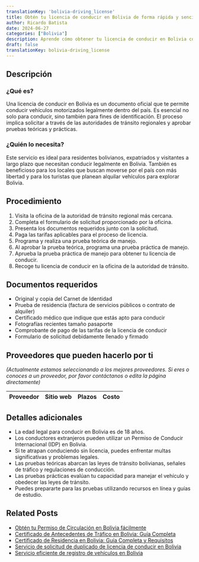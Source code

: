 ```yaml
---
translationKey: 'bolivia-driving_license'
title: Obtén tu licencia de conducir en Bolivia de forma rápida y sencilla
author: Ricardo Batista
date: 2024-06-27
categories: ["Bolivia"]
description: Aprende cómo obtener tu licencia de conducir en Bolivia con nuestra guía detallada. Proceso paso a paso y documentos requeridos explicados.
draft: false
translationKey: bolivia-driving_license
---
```


## Descripción
### ¿Qué es?
Una licencia de conducir en Bolivia es un documento oficial que te permite conducir vehículos motorizados legalmente dentro del país. Es esencial no solo para conducir, sino también para fines de identificación. El proceso implica solicitar a través de las autoridades de tránsito regionales y aprobar pruebas teóricas y prácticas.

### ¿Quién lo necesita?
Este servicio es ideal para residentes bolivianos, expatriados y visitantes a largo plazo que necesitan conducir legalmente en Bolivia. También es beneficioso para los locales que buscan moverse por el país con más libertad y para los turistas que planean alquilar vehículos para explorar Bolivia.

## Procedimiento

1. Visita la oficina de la autoridad de tránsito regional más cercana.
2. Completa el formulario de solicitud proporcionado por la oficina.
3. Presenta los documentos requeridos junto con la solicitud.
4. Paga las tarifas aplicables para el proceso de licencia.
5. Programa y realiza una prueba teórica de manejo.
6. Al aprobar la prueba teórica, programa una prueba práctica de manejo.
7. Aprueba la prueba práctica de manejo para obtener tu licencia de conducir.
8. Recoge tu licencia de conducir en la oficina de la autoridad de tránsito.

## Documentos requeridos

- Original y copia del Carnet de Identidad
- Prueba de residencia (factura de servicios públicos o contrato de alquiler)
- Certificado médico que indique que estás apto para conducir
- Fotografías recientes tamaño pasaporte
- Comprobante de pago de las tarifas de la licencia de conducir
- Formulario de solicitud debidamente llenado y firmado

## Proveedores que pueden hacerlo por ti
_(Actualmente estamos seleccionando a los mejores proveedores. Si eres o conoces a un proveedor, por favor contáctanos o edita la página directamente)_

| Proveedor      |    Sitio web   |    Plazos    |    Costo   |
| :-------------: | :-------------: | :-------------: | :-------------: |

## Detalles adicionales

- La edad legal para conducir en Bolivia es de 18 años.
- Los conductores extranjeros pueden utilizar un Permiso de Conducir Internacional (IDP) en Bolivia.
- Si te atrapan conduciendo sin licencia, puedes enfrentar multas significativas y problemas legales.
- Las pruebas teóricas abarcan las leyes de tránsito bolivianas, señales de tráfico y regulaciones de conducción.
- Las pruebas prácticas evalúan tu capacidad para manejar el vehículo y obedecer las leyes de tránsito.
- Puedes prepararte para las pruebas utilizando recursos en línea y guías de estudio.


## Related Posts

- [Obtén tu Permiso de Circulación en Bolivia fácilmente](https://tramitit.com/es/guides/bolivia/permiso_de_circulación/)
- [Certificado de Antecedentes de Tráfico en Bolivia: Guía Completa](https://tramitit.com/es/guides/bolivia/certificado_de_antecedentes_de_tránsito/)
- [Certificado de Residencia en Bolivia: Guía Completa y Requisitos](https://tramitit.com/es/guides/bolivia/certificado_de_residencia/)
- [Servicio de solicitud de duplicado de licencia de conducir en Bolivia](https://tramitit.com/es/guides/bolivia/solicitud_de_duplicado_de_licencia_de_conducir/)
- [Servicio eficiente de registro de vehículos en Bolivia](https://tramitit.com/es/guides/bolivia/registro_de_vehículo/)